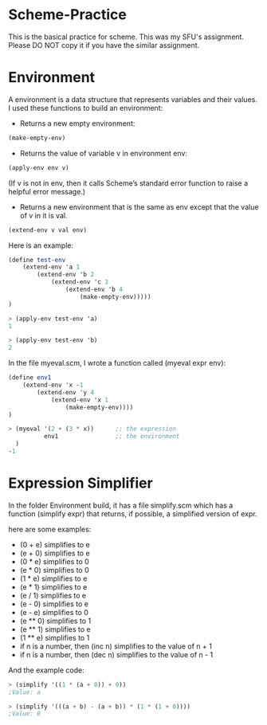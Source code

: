# Scheme-Practice
This is the basical practice for scheme.
This was my SFU's assignment. Please DO NOT copy it if you have the similar assignment.

# Environment
A environment is a data structure that represents variables and their values. 
I used these functions to build an environment:

* Returns a new empty environment:
```scheme
(make-empty-env)
```

* Returns the value of variable v in environment env:
```scheme
(apply-env env v)
```
(If v is not in env, then it calls Scheme’s standard error function to raise a helpful error message.)

* Returns a new environment that is the same as env except that the value of v in it is val.
```scheme
(extend-env v val env)
```
Here is an example:
```scheme
(define test-env
    (extend-env 'a 1
        (extend-env 'b 2
            (extend-env 'c 3
                (extend-env 'b 4
                    (make-empty-env)))))
)

> (apply-env test-env 'a)
1

> (apply-env test-env 'b)
2
```

In the file myeval.scm, I wrote a function called (myeval expr env):
```scheme
(define env1
    (extend-env 'x -1
        (extend-env 'y 4
            (extend-env 'x 1
                (make-empty-env))))
)

> (myeval '(2 + (3 * x))      ;; the expression
          env1                ;; the environment
  )
-1
```

# Expression Simplifier
In the folder Environment build, it has a file simplify.scm which has a function (simplify expr) that returns, if possible, a simplified version of expr. 

here are some examples:

* (0 + e) simplifies to e
* (e + 0) simplifies to e
* (0 * e) simplifies to 0
* (e * 0) simplifies to 0
* (1 * e) simplifies to e
* (e * 1) simplifies to e
* (e / 1) simplifies to e
* (e - 0) simplifies to e
* (e - e) simplifies to 0
* (e ** 0) simplifies to 1
* (e ** 1) simplifies to e
* (1 ** e) simplifies to 1
* if n is a number, then (inc n) simplifies to the value of n + 1
* if n is a number, then (dec n) simplifies to the value of n - 1

And the example code:

```scheme
> (simplify '((1 * (a + 0)) + 0))
;Value: a

> (simplify '(((a + b) - (a + b)) * (1 * (1 + 0))))
;Value: 0
```
